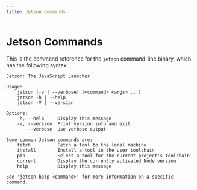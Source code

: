 ```yaml
---
title: Jetson Commands
---
```


# Jetson Commands

This is the command reference for the `jetson` command-line binary, which has the following syntax:

```
Jetson: The JavaScript Launcher

Usage:
    jetson [-v | --verbose] [<command> <args> ...]
    jetson -h | --help
    jetson -V | --version

Options:
    -h, --help     Display this message
    -v, --version  Print version info and exit
        --verbose  Use verbose output

Some common Jetson commands are:
    fetch          Fetch a tool to the local machine
    install        Install a tool in the user toolchain
    pin            Select a tool for the current project's toolchain
    current        Display the currently activated Node version
    help           Display this message

See 'jetson help <command>' for more information on a specific command.
```
